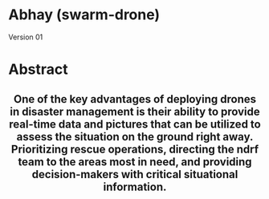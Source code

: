 # Abhay (swarm-drone)
Version 01

<h1>
  Abstract
</h1>

<h2 style="text-align:center">
One of the key advantages of deploying drones in disaster management is their ability to provide real-time data and pictures that can be utilized to assess the situation on the ground right away. Prioritizing rescue operations, directing the ndrf team to the areas most in need, and providing decision-makers with critical situational information.
</h2>
